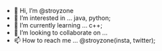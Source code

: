- 👋 Hi, I’m @stroyzone
- 👀 I’m interested in ... java, python; 
- 🌱 I’m currently learning ... c++;
- 💞️ I’m looking to collaborate on ...
- 📫 How to reach me ... @stroyzone(insta, twitter);

<!---
stroyzone/stroyzone is a ✨ special ✨ repository because its `README.md` (this file) appears on your GitHub profile.
You can click the Preview link to take a look at your changes.
--->
